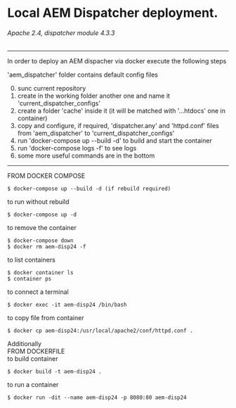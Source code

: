 # Local AEM Dispatcher deployment. 
###### Apache 2.4, dispatcher module 4.3.3 
--------------------------------------------------------------------------------

In order to deploy an AEM dispacher via docker execute the following steps  

'aem_dispatcher' folder contains default config files  

0) sunc current repository
1) create in the working  folder another one and name it 'current_dispatcher_configs'
2) create a folder 'cache' inside it (it will be matched with '...htdocs' one in container)
3) copy and configure, if required, 'dispatcher.any' and 'httpd.conf' files from 'aem_dispatcher' to 'current_dispatcher_configs'
4) run 'docker-compose up --build -d' to build and start the container
5) run 'docker-compose logs -f' to see logs
6) some more useful commands are in the bottom

--------------------------------------------------------------------------------
  
FROM DOCKER COMPOSE  
```
$ docker-compose up --build -d (if rebuild required)
```
  
to run without rebuild  
```
$ docker-compose up -d
```
  
to remove the container  
```
$ docker-compose down
$ docker rm aem-disp24 -f
```

to list containers  
```
$ docker container ls  
$ container ps
```
  
to connect a terminal  
```
$ docker exec -it aem-disp24 /bin/bash
```
  
to copy file from container  
```
$ docker cp aem-disp24:/usr/local/apache2/conf/httpd.conf .
```

Additionally  
FROM DOCKERFILE  
to build container  
```
$ docker build -t aem-disp24 .
```
  
to run a container  
```
$ docker run -dit --name aem-disp24 -p 8080:80 aem-disp24
```
